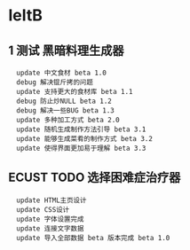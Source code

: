 # leItB
## 1 测试 黑暗料理生成器
      update 中文食材 beta 1.0
      debug 解决锟斤拷的问题
      update 支持更大的食材库 beta 1.1
      debug 防止炒NULL beta 1.2
      debug 解决一些BUG beta 1.3
      update 多种加工方式 beta 2.0
      update 随机生成制作方法引导 beta 3.1
      update 能够生成菜肴的制作方式 beta 3.2
      update 使得界面更加易于理解 beta 3.3

## ECUST TODO 选择困难症治疗器
      update HTML主页设计
      update CSS设计
      update 字体设置完成
      update 连接文字数据
      update 导入全部数据 beta 版本完成 beta 1.0
